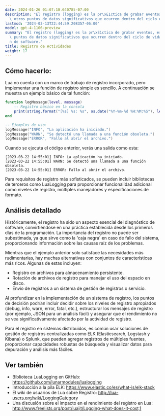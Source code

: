 ```yaml
---
date: 2024-01-26 01:07:10.640785-07:00
description: "El registro (logging) es la pr\xE1ctica de grabar eventos, errores y\
  \ otros puntos de datos significativos que ocurren dentro del ciclo de vida de una\u2026"
lastmod: '2024-03-13T22:44:59.208357-06:00'
model: gpt-4-1106-preview
summary: "El registro (logging) es la pr\xE1ctica de grabar eventos, errores y otros\
  \ puntos de datos significativos que ocurren dentro del ciclo de vida de una aplicaci\xF3\
  n de software."
title: Registro de Actividades
weight: 17
---
```


## Cómo hacerlo:
Lua no cuenta con un marco de trabajo de registro incorporado, pero implementar una función de registro simple es sencillo. A continuación se muestra un ejemplo básico de tal función:

```lua
function logMessage(level, message)
    -- Registro básico en la consola
    print(string.format("[%s] %s: %s", os.date("%Y-%m-%d %H:%M:%S"), level, message))
end

-- Ejemplos de uso:
logMessage("INFO", "La aplicación ha iniciado.")
logMessage("WARN", "Se detectó una llamada a una función obsoleta.")
logMessage("ERROR", "Fallo al abrir el archivo.")
```

Cuando se ejecuta el código anterior, verás una salida como esta:
```
[2023-03-22 14:55:01] INFO: La aplicación ha iniciado.
[2023-03-22 14:55:01] WARN: Se detectó una llamada a una función obsoleta.
[2023-03-22 14:55:01] ERROR: Fallo al abrir el archivo.
```

Para requisitos de registro más sofisticados, se pueden incluir bibliotecas de terceros como LuaLogging para proporcionar funcionalidad adicional como niveles de registro, múltiples manejadores y especificaciones de formato.

## Análisis detallado
Históricamente, el registro ha sido un aspecto esencial del diagnóstico de software, convirtiéndose en una práctica establecida desde los primeros días de la programación. La importancia del registro no puede ser subestimada, ya que sirve como la 'caja negra' en caso de fallo del sistema, proporcionando información sobre las causas raíz de los problemas.

Mientras que el ejemplo anterior solo satisface las necesidades más rudimentarias, hay muchas alternativas con conjuntos de características más ricos. Algunas de estas incluyen:

- Registro en archivos para almacenamiento persistente.
- Rotación de archivos de registro para manejar el uso del espacio en disco.
- Envío de registros a un sistema de gestión de registros o servicio.

Al profundizar en la implementación de un sistema de registro, los puntos de decisión podrían incluir decidir sobre los niveles de registro apropiados (debug, info, warn, error, fatal, etc.), estructurar los mensajes de registro (por ejemplo, JSON para un análisis fácil) y asegurar que el rendimiento no se vea significativamente afectado por la actividad de registro.

Para el registro en sistemas distribuidos, es común usar soluciones de gestión de registros centralizadas como ELK (Elasticsearch, Logstash y Kibana) o Splunk, que pueden agregar registros de múltiples fuentes, proporcionar capacidades robustas de búsqueda y visualizar datos para depuración y análisis más fáciles.

## Ver también
- Biblioteca LuaLogging en GitHub: https://github.com/lunarmodules/lualogging
- Introducción a la pila ELK: https://www.elastic.co/es/what-is/elk-stack
- El wiki de usuarios de Lua sobre Registro: http://lua-users.org/wiki/LoggingCategory
- Una discusión sobre el impacto en el rendimiento del registro en Lua: http://www.freelists.org/post/luajit/Logging-what-does-it-cost,1
